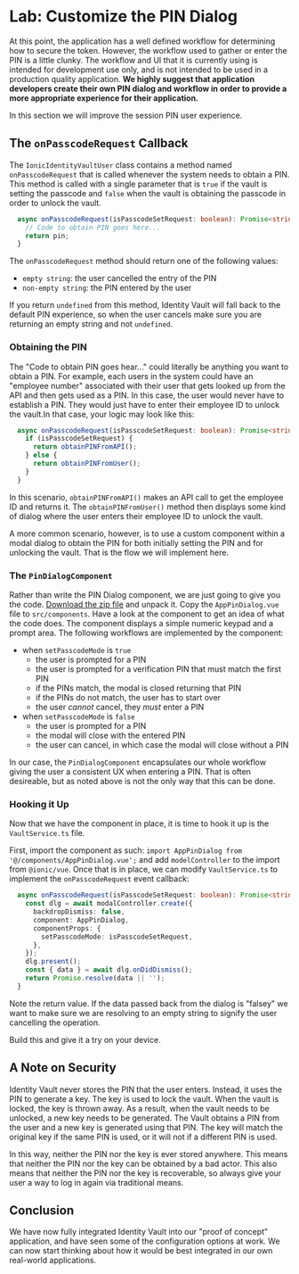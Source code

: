 # Lab: Customize the PIN Dialog

At this point, the application has a well defined workflow for determining how to secure the token. However, the workflow used to gather or enter the PIN is a little clunky. The workflow and UI that it is currently using is intended for development use only, and is not intended to be used in a production quality application. **We highly suggest that application developers create their own PIN dialog and workflow in order to provide a more appropriate experience for their application.**

In this section we will improve the session PIN user experience.

## The `onPasscodeRequest` Callback

The `IonicIdentityVaultUser` class contains a method named `onPasscodeRequest` that is called whenever the system needs to obtain a PIN. This method is called with a single parameter that is `true` if the vault is setting the passcode and `false` when the vault is obtaining the passcode in order to unlock the vault.

```TypeScript
  async onPasscodeRequest(isPasscodeSetRequest: boolean): Promise<string> {
    // Code to obtain PIN goes here...
    return pin;
  }
```

The `onPasscodeRequest` method should return one of the following values:

- `empty string`: the user cancelled the entry of the PIN
- `non-empty string`: the PIN entered by the user

If you return `undefined` from this method, Identity Vault will fall back to the default PIN experience, so when the user cancels make sure you are returning an empty string and not `undefined`.

### Obtaining the PIN

The "Code to obtain PIN goes hear..." could literally be anything you want to obtain a PIN. For example, each users in the system could have an "employee number" associated with their user that gets looked up from the API and then gets used as a PIN. In this case, the user would never have to establish a PIN. They would just have to enter their employee ID to unlock the vault.In that case, your logic may look like this:

```TypeScript
  async onPasscodeRequest(isPasscodeSetRequest: boolean): Promise<string> {
    if (isPasscodeSetRequest) {
      return obtainPINFromAPI();
    } else {
      return obtainPINFromUser();
    }
  }
```

In this scenario, `obtainPINFromAPI()` makes an API call to get the employee ID and returns it. The `obtainPINFromUser()` method then displays some kind of dialog where the user enters their employee ID to unlock the vault.

A more common scenario, however, is to use a custom component within a modal dialog to obtain the PIN for both initially setting the PIN and for unlocking the vault. That is the flow we will implement here.

### The `PinDialogComponent`

Rather than write the PIN Dialog component, we are just going to give you the code. <a download href="/assets/packages/ionic-vue/AppPinDialog.vue.zip">Download the zip file</a> and unpack it. Copy the `AppPinDialog.vue` file to `src/components`. Have a look at the component to get an idea of what the code does. The component displays a simple numeric keypad and a prompt area. The following workflows are implemented by the component:

- when `setPasscodeMode` is `true`
  - the user is prompted for a PIN
  - the user is prompted for a verification PIN that must match the first PIN
  - if the PINs match, the modal is closed returning that PIN
  - if the PINs do not match, the user has to start over
  - the user _cannot_ cancel, they _must_ enter a PIN
- when `setPasscodeMode` is `false`
  - the user is prompted for a PIN
  - the modal will close with the entered PIN
  - the user can cancel, in which case the modal will close without a PIN

In our case, the `PinDialogComponent` encapsulates our whole workflow giving the user a consistent UX when entering a PIN. That is often desireable, but as noted above is not the only way that this can be done.

### Hooking it Up

Now that we have the component in place, it is time to hook it up is the `VaultService.ts` file.

First, import the component as such: `import AppPinDialog from '@/components/AppPinDialog.vue';` and add `modelController` to the import from `@ionic/vue`. Once that is in place, we can modify `VaultService.ts` to implement the `onPasscodeRequest` event callback:

```TypeScript
  async onPasscodeRequest(isPasscodeSetRequest: boolean): Promise<string> {
    const dlg = await modalController.create({
      backdropDismiss: false,
      component: AppPinDialog,
      componentProps: {
        setPasscodeMode: isPasscodeSetRequest,
      },
    });
    dlg.present();
    const { data } = await dlg.onDidDismiss();
    return Promise.resolve(data || '');
  }
```

Note the return value. If the data passed back from the dialog is "falsey" we want to make sure we are resolving to an empty string to signify the user cancelling the operation.

Build this and give it a try on your device.

## A Note on Security

Identity Vault never stores the PIN that the user enters. Instead, it uses the PIN to generate a key. The key is used to lock the vault. When the vault is locked, the key is thrown away. As a result, when the vault needs to be unlocked, a new key needs to be generated. The Vault obtains a PIN from the user and a new key is generated using that PIN. The key will match the original key if the same PIN is used, or it will not if a different PIN is used.

In this way, neither the PIN nor the key is ever stored anywhere. This means that neither the PIN nor the key can be obtained by a bad actor. This also means that neither the PIN nor the key is recoverable, so always give your user a way to log in again via traditional means.

## Conclusion

We have now fully integrated Identity Vault into our "proof of concept" application, and have seen some of the configuration options at work. We can now start thinking about how it would be best integrated in our own real-world applications.
